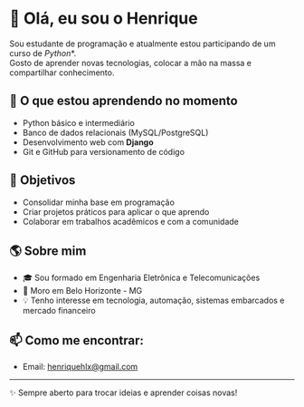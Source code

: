 # 👋 Olá, eu sou o Henrique  

Sou estudante de programação e atualmente estou participando de um curso de *Python**.  
Gosto de aprender novas tecnologias, colocar a mão na massa e compartilhar conhecimento.  

## 🚀 O que estou aprendendo no momento
- Python básico e intermediário  
- Banco de dados relacionais (MySQL/PostgreSQL)  
- Desenvolvimento web com **Django**  
- Git e GitHub para versionamento de código  

## 🎯 Objetivos
- Consolidar minha base em programação  
- Criar projetos práticos para aplicar o que aprendo  
- Colaborar em trabalhos acadêmicos e com a comunidade  

## 🌎 Sobre mim
- 🎓 Sou formado em Engenharia Eletrônica e Telecomunicações  
- 📍 Moro em Belo Horizonte - MG  
- 💡 Tenho interesse em tecnologia, automação, sistemas embarcados e mercado financeiro  

## 📫 Como me encontrar:

- Email: henriquehlx@gmail.com

---
✨ Sempre aberto para trocar ideias e aprender coisas novas!
